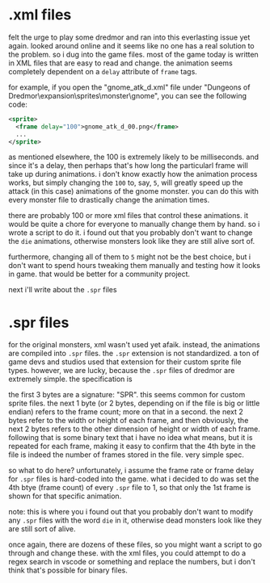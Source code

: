# .xml files

felt the urge to play some dredmor and ran into this everlasting issue yet again. looked around online and it seems like no one has a real solution to the problem. so i dug into the game files. most of the game today is written in XML files that are easy to read and change. the animation seems completely dependent on a `delay` attribute of `frame` tags.

for example, if you open the "gnome_atk_d.xml" file under "Dungeons of Dredmor\expansion\sprites\monster\gnome", you can see the following code:

```xml
<sprite>
  <frame delay="100">gnome_atk_d_00.png</frame>
  ...
</sprite>
```

as mentioned elsewhere, the 100 is extremely likely to be milliseconds. and since it's a delay, then perhaps that's how long the particularl frame will take up during animations. i don't know exactly how the animation process works, but simply changing the `100` to, say, `5`, will greatly speed up the attack (in this case) animations of the gnome monster. you can do this with every monster file to drastically change the animation times.

there are probably 100 or more xml files that control these animations. it would be quite a chore for everyone to manually change them by hand. so i wrote a script to do it. i found out that you probably don't want to change the `die` animations, otherwise monsters look like they are still alive sort of.

furthermore, changing all of them to `5` might not be the best choice, but i don't want to spend hours tweaking them manually and testing how it looks in game. that would be better for a community project.

next i'll write about the `.spr` files

# .spr files

for the original monsters, xml wasn't used yet afaik. instead, the animations are compiled into `.spr` files. the `.spr` extension is not standardized. a ton of game devs and studios used that extension for their custom sprite file types. however, we are lucky, because the `.spr` files of dredmor are extremely simple. the specification is

the first 3 bytes are a signature: "SPR". this seems common for custom sprite files. the next 1 byte (or 2 bytes, depending on if the file is big or little endian) refers to the frame count; more on that in a second. the next 2 bytes refer to the width or height of each frame, and then obviously, the next 2 bytes refers to the other dimension of height or width of each frame. following that is some binary text that i have no idea what means, but it is repeated for each frame, making it easy to confirm that the 4th byte in the file is indeed the number of frames stored in the file. very simple spec.

so what to do here? unfortunately, i assume the frame rate or frame delay for `.spr` files is hard-coded into the game. what i decided to do was set the 4th btye (frame count) of every `.spr` file to 1, so that only the 1st frame is shown for that specific animation.

note: this is where you i found out that you probably don't want to modify any `.spr` files with the word `die` in it, otherwise dead monsters look like they are still sort of alive.

once again, there are dozens of these files, so you might want a script to go through and change these. with the xml files, you could attempt to do a regex search in vscode or something and replace the numbers, but i don't think that's possible for binary files.
